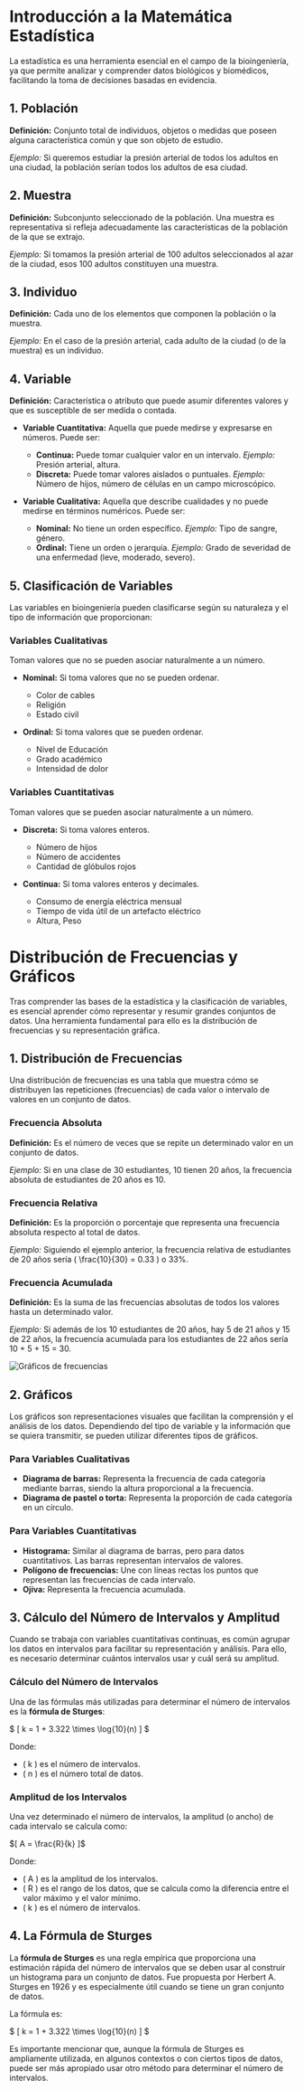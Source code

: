 # Introducción a la Matemática Estadística

La estadística es una herramienta esencial en el campo de la bioingeniería, ya que permite analizar y comprender datos biológicos y biomédicos, facilitando la toma de decisiones basadas en evidencia.

## 1. Población

**Definición:** Conjunto total de individuos, objetos o medidas que poseen alguna característica común y que son objeto de estudio.

_Ejemplo:_ Si queremos estudiar la presión arterial de todos los adultos en una ciudad, la población serían todos los adultos de esa ciudad.

## 2. Muestra

**Definición:** Subconjunto seleccionado de la población. Una muestra es representativa si refleja adecuadamente las características de la población de la que se extrajo.

_Ejemplo:_ Si tomamos la presión arterial de 100 adultos seleccionados al azar de la ciudad, esos 100 adultos constituyen una muestra.

## 3. Individuo

**Definición:** Cada uno de los elementos que componen la población o la muestra.

_Ejemplo:_ En el caso de la presión arterial, cada adulto de la ciudad (o de la muestra) es un individuo.

## 4. Variable

**Definición:** Característica o atributo que puede asumir diferentes valores y que es susceptible de ser medida o contada.

- **Variable Cuantitativa:** Aquella que puede medirse y expresarse en números. Puede ser:

  - **Continua:** Puede tomar cualquier valor en un intervalo. _Ejemplo:_ Presión arterial, altura.
  - **Discreta:** Puede tomar valores aislados o puntuales. _Ejemplo:_ Número de hijos, número de células en un campo microscópico.

- **Variable Cualitativa:** Aquella que describe cualidades y no puede medirse en términos numéricos. Puede ser:
  - **Nominal:** No tiene un orden específico. _Ejemplo:_ Tipo de sangre, género.
  - **Ordinal:** Tiene un orden o jerarquía. _Ejemplo:_ Grado de severidad de una enfermedad (leve, moderado, severo).

## 5. Clasificación de Variables

Las variables en bioingeniería pueden clasificarse según su naturaleza y el tipo de información que proporcionan:

### Variables Cualitativas

Toman valores que no se pueden asociar naturalmente a un número.

- **Nominal:** Si toma valores que no se pueden ordenar.

  - Color de cables
  - Religión
  - Estado civil

- **Ordinal:** Si toma valores que se pueden ordenar.
  - Nivel de Educación
  - Grado académico
  - Intensidad de dolor

### Variables Cuantitativas

Toman valores que se pueden asociar naturalmente a un número.

- **Discreta:** Si toma valores enteros.

  - Número de hijos
  - Número de accidentes
  - Cantidad de glóbulos rojos

- **Continua:** Si toma valores enteros y decimales.
  - Consumo de energía eléctrica mensual
  - Tiempo de vida útil de un artefacto eléctrico
  - Altura, Peso

# Distribución de Frecuencias y Gráficos

Tras comprender las bases de la estadística y la clasificación de variables, es esencial aprender cómo representar y resumir grandes conjuntos de datos. Una herramienta fundamental para ello es la distribución de frecuencias y su representación gráfica.

## 1. Distribución de Frecuencias

Una distribución de frecuencias es una tabla que muestra cómo se distribuyen las repeticiones (frecuencias) de cada valor o intervalo de valores en un conjunto de datos.

### Frecuencia Absoluta

**Definición:** Es el número de veces que se repite un determinado valor en un conjunto de datos.

_Ejemplo:_ Si en una clase de 30 estudiantes, 10 tienen 20 años, la frecuencia absoluta de estudiantes de 20 años es 10.

### Frecuencia Relativa

**Definición:** Es la proporción o porcentaje que representa una frecuencia absoluta respecto al total de datos.

_Ejemplo:_ Siguiendo el ejemplo anterior, la frecuencia relativa de estudiantes de 20 años sería \( \frac{10}{30} = 0.33 \) o 33%.

### Frecuencia Acumulada

**Definición:** Es la suma de las frecuencias absolutas de todos los valores hasta un determinado valor.

_Ejemplo:_ Si además de los 10 estudiantes de 20 años, hay 5 de 21 años y 15 de 22 años, la frecuencia acumulada para los estudiantes de 22 años sería 10 + 5 + 15 = 30.

![Gráficos de frecuencias](./frecuencias.png)

## 2. Gráficos

Los gráficos son representaciones visuales que facilitan la comprensión y el análisis de los datos. Dependiendo del tipo de variable y la información que se quiera transmitir, se pueden utilizar diferentes tipos de gráficos.

### Para Variables Cualitativas

- **Diagrama de barras:** Representa la frecuencia de cada categoría mediante barras, siendo la altura proporcional a la frecuencia.
- **Diagrama de pastel o torta:** Representa la proporción de cada categoría en un círculo.

### Para Variables Cuantitativas

- **Histograma:** Similar al diagrama de barras, pero para datos cuantitativos. Las barras representan intervalos de valores.
- **Polígono de frecuencias:** Une con líneas rectas los puntos que representan las frecuencias de cada intervalo.
- **Ojiva:** Representa la frecuencia acumulada.

## 3. Cálculo del Número de Intervalos y Amplitud

Cuando se trabaja con variables cuantitativas continuas, es común agrupar los datos en intervalos para facilitar su representación y análisis. Para ello, es necesario determinar cuántos intervalos usar y cuál será su amplitud.

### Cálculo del Número de Intervalos

Una de las fórmulas más utilizadas para determinar el número de intervalos es la **fórmula de Sturges**:

$ [ k = 1 + 3.322 \times \log{10}(n) ] $

Donde:

- \( k \) es el número de intervalos.
- \( n \) es el número total de datos.

### Amplitud de los Intervalos

Una vez determinado el número de intervalos, la amplitud (o ancho) de cada intervalo se calcula como:

$[ A = \frac{R}{k} ]$

Donde:

- \( A \) es la amplitud de los intervalos.
- \( R \) es el rango de los datos, que se calcula como la diferencia entre el valor máximo y el valor mínimo.
- \( k \) es el número de intervalos.

## 4. La Fórmula de Sturges

La **fórmula de Sturges** es una regla empírica que proporciona una estimación rápida del número de intervalos que se deben usar al construir un histograma para un conjunto de datos. Fue propuesta por Herbert A. Sturges en 1926 y es especialmente útil cuando se tiene un gran conjunto de datos.

La fórmula es:

$ [ k = 1 + 3.322 \times \log{10}(n) ] $

Es importante mencionar que, aunque la fórmula de Sturges es ampliamente utilizada, en algunos contextos o con ciertos tipos de datos, puede ser más apropiado usar otro método para determinar el número de intervalos.
